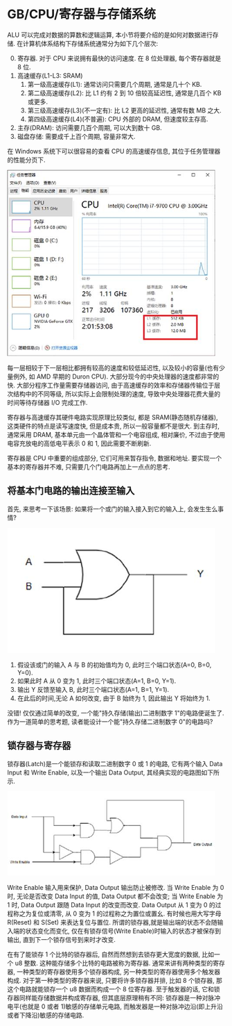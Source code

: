 # GB/CPU/寄存器与存储系统

ALU 可以完成对数据的算数和逻辑运算, 本小节将要介绍的是如何对数据进行存储. 在计算机体系结构下存储系统通常分为如下几个层次:

0. 寄存器. 对于 CPU 来说拥有最快的访问速度. 在 8 位处理器, 每个寄存器就是 8 位.
0. 高速缓存(L1-L3: SRAM)
    1. 第一级高速缓存(L1): 通常访问只需要几个周期, 通常是几十个 KB.
    2. 第二级高速缓存(L2): 比 L1 约有 2 到 10 倍较高延迟性, 通常是几百个 KB 或更多.
    3. 第三级高速缓存(L3)(不一定有): 比 L2 更高的延迟性, 通常有数 MB 之大.
    4. 第四级高速缓存(L4)(不普遍): CPU 外部的 DRAM, 但速度较主存高.
0. 主存(DRAM): 访问需要几百个周期, 可以大到数十 GB.
0. 磁盘存储: 需要成千上百个周期, 容量非常大.

在 Windows 系统下可以很容易的查看 CPU 的高速缓存信息, 其位于任务管理器的性能分页下.

![img](../../../img/gameboy/cpu/register/windows_sram.jpg)

每一层相较于下一层相比都拥有较高的速度和较低延迟性, 以及较小的容量(也有少量例外, 如 AMD 早期的 Duron CPU). 大部分现今的中央处理器的速度都非常的快. 大部分程序工作量需要存储器访问, 由于高速缓存的效率和存储器传输位于层次结构中的不同等级, 所以实际上会限制处理的速度, 导致中央处理器花费大量的时间等待存储器 I/O 完成工作.

寄存器与高速缓存其硬件电路实现原理比较类似, 都是 SRAM(静态随机存储器), 这类硬件的特点是读写速度快, 但是成本贵, 所以一般容量都不是很大. 到主存时, 通常采用 DRAM, 基本单元由一个晶体管和一个电容组成, 相对廉价, 不过由于使用电容充放电的高低电平表示 0 和 1, 因此需要不断刷新.

寄存器是 CPU 中重要的组成部分, 它们可用来暂存指令, 数据和地址. 要实现一个基本的寄存器并不难, 只需要几个门电路再加上一点点的思考.

## 将基本门电路的输出连接至输入

首先, 来思考一下该场景: 如果将一个或门的输入接入到它的输入上, 会发生生么事情?

![img](../../../img/gameboy/cpu/register/or.jpg)

1. 假设该或门的输入 A 与 B 的初始值均为 0, 此时三个端口状态(A=0, B=0, Y=0).
2. 如果此时 A 从 0 变为 1, 此时三个端口状态(A=1, B=0, Y=1).
3. 输出 Y 反馈至输入 B, 此时三个端口状态(A=1, B=1, Y=1).
4. 在此后的时间,无论 A 如何改变, 由于 B 始终为 1, 因此输出 Y 将始终为 1.

没错! 仅仅通过简单的改变, 一个能"持久存储(输出)二进制数字 1"的电路便诞生了. 作为一道简单的思考题, 读者能设计一个能"持久存储二进制数字 0"的电路吗?

## 锁存器与寄存器

锁存器(Latch)是一个能锁存和读取二进制数字 0 或 1 的电路, 它有两个输入 Data Input 和 Write Enable, 以及一个输出 Data Output, 其经典实现的电路图如下所示.

![img](../../../img/gameboy/cpu/register/latch.jpg)

Write Enable 输入用来保护, Data Output 输出防止被修改. 当 Write Enable 为 0 时, 无论是否改变 Data Input 的值, Data Output 都不会改变; 当 Write Enable 为 1 时, Data Output 跟随 Data Input 的改变而改变. Data Output 从 1 变为 0 的过程称之为复位或清零, 从 0 变为 1 的过程称之为置位或置幺. 有时候也用大写字母 R(Reset) 和 S(Set) 来表达复位与置位. 所谓的锁存器,就是输出端的状态不会随输入端的状态变化而变化, 仅在有锁存信号(Write Enable)时输入的状态才被保存到输出, 直到下一个锁存信号到来时才改变.

在有了能锁存 1 个比特的锁存器后, 自然而然想到去锁存更大宽度的数据, 比如一个 u8 整数. 这种能存储多个比特的电路被称为寄存器. 通常来讲有两种类型的寄存器, 一种类型的寄存器使用多个锁存器构成, 另一种类型的寄存器使用多个触发器构成. 对于第一种类型的寄存器来说, 只要将许多锁存器并排, 比如 8 个锁存器, 那这个电路就能锁存一个 u8 数据而构成一个 8 位寄存器. 至于触发器的话, 它和锁存器同样能存储数据并构成寄存器, 但其底层原理稍有不同: 锁存器是一种对脉冲电平(也就是 0 或者 1)敏感的存储单元电路, 而触发器是一种对脉冲边沿(即上升沿或者下降沿)敏感的存储电路.
